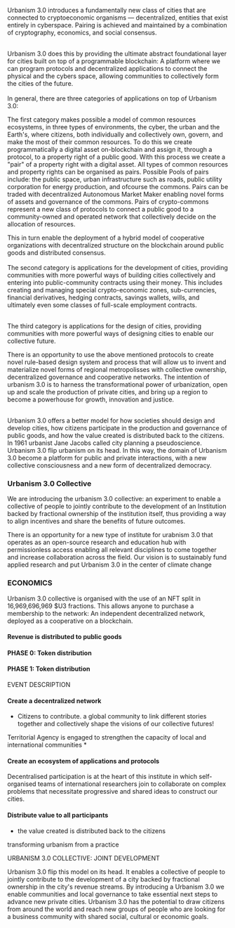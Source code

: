 Urbanism 3.0 introduces a fundamentally new class of cities that are connected to cryptoeconomic organisms — decentralized, entities that exist entirely in cyberspace. Pairing is achieved and maintained by a combination of cryptography, economics, and social consensus.<br><br>

Urbanism 3.0 does this by providing the ultimate abstract foundational layer for cities built on top of a programmable blockchain: A  platform where we can program protocols and decentralized applications to connect the physical and the cybers space, allowing communities to collectively form the cities of the future. <br><br>
In general, there are three categories of applications on top of Urbanism 3.0:

The first category makes possible a model of common resources ecosystems, in three types of environments, the cyber, the urban and the Earth's, where citizens, both individually and collectively own, govern, and make the most of their common resources. To do this we create programmatically a digital asset on-blockchain and assign it, through a protocol, to a property right of a public good. With this process we create a "pair" of a property right with a digital asset. All types of common resources and property rights can be organised as pairs. Possible Pools of pairs include: the public space, urban infrastructure such as roads, public utility corporation for energy production, and ofcourse the commons. Pairs can be traded with decentralized Autonomous Market Maker enabling novel forms of assets and governance of the commons.
Pairs of crypto-commons represent a new class of protocols to connect a public good to a community-owned and operated network that collectively decide on the allocation of resources.

This in turn enable the deployment of a hybrid model of cooperative organizations with decentralized structure on the blockchain around public goods and distributed consensus. <br><br>
The second category is applications for the development of cities, providing communities with more powerful ways of building cities collectively and entering into public-community contracts using their money. This includes creating and managing special crypto-economic zones, sub-currencies, financial derivatives, hedging contracts, savings wallets, wills, and ultimately even some classes of full-scale employment contracts.<br><br>

The third category is applications for the design of cities, providing communities with more powerful ways of designing  cities to enable our collective future. 

There is an opportunity to use the above mentioned protocols to create novel rule-based design system and process that will allow us to invent and materialize novel forms of regional metropolisses with collective ownership, decentralized governance and cooperative networks. 
The intention of urbanism 3.0 is to harness the transformational power of urbanization, open up and scale the production of private cities, and bring up a region to become a powerhouse for growth, innovation and justice.<br><br>


Urbanism 3.0 offers a better model for how societies should design and develop cities, how citizens participate in the production and governance of public goods, and how the value created is distributed back to the citizens. In 1961 urbanist Jane Jacobs called city planning a pseudoscience. Urbanism 3.0 flip  urbanism on its head. In this way, the domain of Urbanism 3.0 become a platform for public and private interactions, with a new collective consciousness and a new form of decentralized democracy.

### Urbanism 3.0 Collective

We are introducing the urbanism 3.0 collective: an experiment to enable a collective of people to jointly contribute to the development of an Institution backed by fractional ownership of the institution itself, thus providing a way to align incentives and share the benefits of future outcomes.

There is an opportunity for a new type of institute for urabnism 3.0 that operates as an open-source research and education hub with permissionless access  enabling all relevant disciplines to come together and increase collaboration across the field. Our vision is to sustainably fund applied research and put Urbanism 3.0 in the center of climate change 


### ECONOMICS

Urbanism 3.0 collective is organised with the use of an NFT split in 16,969,696,969 $U3 fractions. This allows anyone to purchase a membership to the network: An independent decentralized network, deployed as a cooperative on a blockchain.


#### Revenue is distributed to public goods


#### PHASE 0: Token distribution


#### PHASE 1: Token distribution




EVENT DESCRIPTION
#### Create a decentralized network
* Citizens to contribute. a global community to link different stories together and collectively shape the visions of our collective futures!

Territorial Agency is engaged to strengthen the capacity of local and international communities 
*

#### Create an ecosystem of applications and protocols
Decentralised participation is at the heart of this institute in which self-organised teams of international researchers join to collaborate on complex problems that necessitate progressive and shared ideas to construct our cities.


#### Distribute value to all participants

* the value created is distributed back to the citizens


 transforming urbanism from a practice 

 


URBANISM 3.0 COLLECTIVE: JOINT DEVELOPMENT

Urbanism 3.0 flip this model on its head. It enables a collective of people to jointly contribute to the development of a city backed by fractional ownership in the city's revenue streams. By introducing a Urbanism 3.0 we enable communities and local governance to take essential next steps to advance new private cities. Urbanism 3.0 has the potential to draw citizens from around the world and reach new groups of people who are looking for a business community with shared social, cultural or economic goals.



‍
